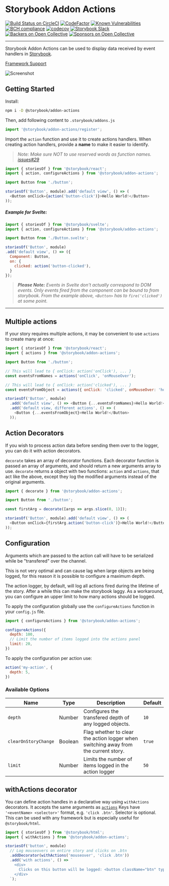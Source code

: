 # Storybook Addon Actions

[![Build Status on CircleCI](https://circleci.com/gh/storybooks/storybook.svg?style=shield)](https://circleci.com/gh/storybooks/storybook)
[![CodeFactor](https://www.codefactor.io/repository/github/storybooks/storybook/badge)](https://www.codefactor.io/repository/github/storybooks/storybook)
[![Known Vulnerabilities](https://snyk.io/test/github/storybooks/storybook/8f36abfd6697e58cd76df3526b52e4b9dc894847/badge.svg)](https://snyk.io/test/github/storybooks/storybook/8f36abfd6697e58cd76df3526b52e4b9dc894847)
[![BCH compliance](https://bettercodehub.com/edge/badge/storybooks/storybook)](https://bettercodehub.com/results/storybooks/storybook) [![codecov](https://codecov.io/gh/storybooks/storybook/branch/master/graph/badge.svg)](https://codecov.io/gh/storybooks/storybook)
[![Storybook Slack](https://now-examples-slackin-rrirkqohko.now.sh/badge.svg)](https://now-examples-slackin-rrirkqohko.now.sh/)
[![Backers on Open Collective](https://opencollective.com/storybook/backers/badge.svg)](#backers) [![Sponsors on Open Collective](https://opencollective.com/storybook/sponsors/badge.svg)](#sponsors)

---

Storybook Addon Actions can be used to display data received by event handlers in [Storybook](https://storybook.js.org).

[Framework Support](https://github.com/storybooks/storybook/blob/master/ADDONS_SUPPORT.md)

![Screenshot](docs/screenshot.png)

## Getting Started

Install:

```sh
npm i -D @storybook/addon-actions
```

Then, add following content to `.storybook/addons.js`

```js
import '@storybook/addon-actions/register';
```

Import the `action` function and use it to create actions handlers. When creating action handlers, provide a **name** to make it easier to identify.

> _Note: Make sure NOT to use reserved words as function names. [issues#29](https://github.com/storybooks/storybook-addon-actions/issues/29#issuecomment-288274794)_

```js
import { storiesOf } from '@storybook/react';
import { action, configureActions } from '@storybook/addon-actions';

import Button from './button';

storiesOf('Button', module).add('default view', () => (
  <Button onClick={action('button-click')}>Hello World!</Button>
));
```

##### Example for Svelte:
```js
import { storiesOf } from '@storybook/svelte';
import { action, configureActions } from '@storybook/addon-actions';

import Button from './Button.svelte';

storiesOf('Button', module)
.add('default view', () => ({
  Component: Button,
  on: {
    clicked: action('button-clicked'),
  }
});
```

>_**Please Note:** Events in Svelte don't actually correspond to DOM events. Only events fired from the component can be bound to from storybook._
>_From the example above, `<Button>` has to `fire('clicked')` at some point._

-------

## Multiple actions

If your story requires multiple actions, it may be convenient to use `actions` to create many at once:

```js
import { storiesOf } from '@storybook/react';
import { actions } from '@storybook/addon-actions';

import Button from './button';

// This will lead to { onClick: action('onClick'), ... }
const eventsFromNames = actions('onClick', 'onMouseOver');

// This will lead to { onClick: action('clicked'), ... }
const eventsFromObject = actions({ onClick: 'clicked', onMouseOver: 'hovered' });

storiesOf('Button', module)
  .add('default view', () => <Button {...eventsFromNames}>Hello World!</Button>)
  .add('default view, different actions', () => (
    <Button {...eventsFromObject}>Hello World!</Button>
  ));
```

## Action Decorators

If you wish to process action data before sending them over to the logger, you can do it with action decorators.

`decorate` takes an array of decorator functions. Each decorator function is passed an array of arguments, and should return a new arguments array to use. `decorate` returns a object with two functions: `action` and `actions`, that act like the above, except they log the modified arguments instead of the original arguments.

```js
import { decorate } from '@storybook/addon-actions';

import Button from './button';

const firstArg = decorate([args => args.slice(0, 1)]);

storiesOf('Button', module).add('default view', () => (
  <Button onClick={firstArg.action('button-click')}>Hello World!</Button>
));
```

## Configuration

Arguments which are passed to the action call will have to be serialized while be "transfered"
over the channel.

This is not very optimal and can cause lag when large objects are being logged, for this reason it is possible
to configure a maximum depth.

The action logger, by default, will log all actions fired during the lifetime of the story. After a while
this can make the storybook laggy. As a workaround, you can configure an upper limit to how many actions should
be logged.

To apply the configuration globally use the `configureActions` function in your `config.js` file.

```js
import { configureActions } from '@storybook/addon-actions';

configureActions({
  depth: 100,
  // Limit the number of items logged into the actions panel
  limit: 20,
})
```

To apply the configuration per action use:
```js
action('my-action', {
  depth: 5,
})
```

### Available Options

|Name|Type|Description|Default|
|---|---|---|---|
|`depth`|Number|Configures the transfered depth of any logged objects.|`10`|
|`clearOnStoryChange`|Boolean|Flag whether to clear the action logger when switching away from the current story.|`true`|
|`limit`|Number|Limits the number of items logged in the action logger|`50`|

## withActions decorator

You can define action handles in a declarative way using `withActions` decorators. It accepts the same arguments as [`actions`](#multiple-actions)
Keys have `'<eventName> <selector>'` format, e.g. `'click .btn'`. Selector is optional. This can be used with any framework but is especially useful for `@storybook/html`.

```js
import { storiesOf } from '@storybook/html';
import { withActions } from '@storybook/addon-actions';

storiesOf('button', module)
  // Log mouseovers on entire story and clicks on .btn
  .addDecorator(withActions('mouseover', 'click .btn'))
  .add('with actions', () => `
    <div>
      Clicks on this button will be logged: <button className="btn" type="button">Button</button>
    </div>
  `);
```
